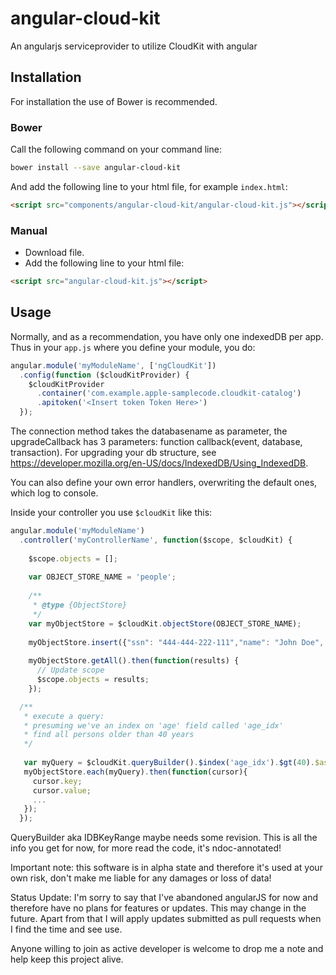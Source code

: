 angular-cloud-kit
=================

An angularjs serviceprovider to utilize CloudKit with angular

## Installation

For installation the use of Bower is recommended.

### Bower
Call the following command on your command line:

```sh
bower install --save angular-cloud-kit
```

And add the following line to your html file, for example `index.html`:

```html
<script src="components/angular-cloud-kit/angular-cloud-kit.js"></script>
```


### Manual

- Download file.
- Add the following line to your html file:

```html
<script src="angular-cloud-kit.js"></script>
```

## Usage

Normally, and as a recommendation, you have only one indexedDB per app.
Thus in your `app.js` where you define your module, you do:

```javascript
angular.module('myModuleName', ['ngCloudKit'])
  .config(function ($cloudKitProvider) {
    $cloudKitProvider
      .container('com.example.apple-samplecode.cloudkit-catalog')
      .apitoken('<Insert token Token Here>')
  });
```
The connection method takes the databasename as parameter,
the upgradeCallback has 3 parameters:
function callback(event, database, transaction). For upgrading your db structure, see 
https://developer.mozilla.org/en-US/docs/IndexedDB/Using_IndexedDB.

You can also define your own error handlers, overwriting the default ones, which log to console.


Inside your controller you use `$cloudKit` like this:

```javascript
angular.module('myModuleName')
  .controller('myControllerName', function($scope, $cloudKit) {
    
    $scope.objects = [];
    
    var OBJECT_STORE_NAME = 'people';  
        
    /**
     * @type {ObjectStore}
     */
    var myObjectStore = $cloudKit.objectStore(OBJECT_STORE_NAME);
    
    myObjectStore.insert({"ssn": "444-444-222-111","name": "John Doe", "age": 57}).then(function(e){...});
    
    myObjectStore.getAll().then(function(results) {  
      // Update scope
      $scope.objects = results;
    });

  /**
   * execute a query:
   * presuming we've an index on 'age' field called 'age_idx'
   * find all persons older than 40 years
   */
   
   var myQuery = $cloudKit.queryBuilder().$index('age_idx').$gt(40).$asc.compile();
   myObjectStore.each(myQuery).then(function(cursor){
     cursor.key;
     cursor.value;
     ...
   });
  });
```

QueryBuilder aka IDBKeyRange maybe needs some revision.
This is all the info you get for now, for more read the code, it's ndoc-annotated! 

Important note: this software is in alpha state and therefore it's used at your own risk,
don't make me liable for any damages or loss of data!

Status Update: I'm sorry to say that I've abandoned angularJS for now and therefore have no plans for features or updates. This may change in the future. Apart from that I will apply updates submitted as pull requests when I find the time and see use.

Anyone willing to join as active developer is welcome to drop me a note and help keep this project alive.

